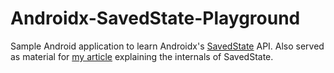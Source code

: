 # Androidx-SavedState-Playground
Sample Android application to learn Androidx's [SavedState](https://developer.android.com/jetpack/androidx/releases/savedstate) API. Also served as material for [my article](https://proandroiddev.com/viewmodels-state-persistence-savedstate-54d015acad82) explaining the internals of SavedState.
